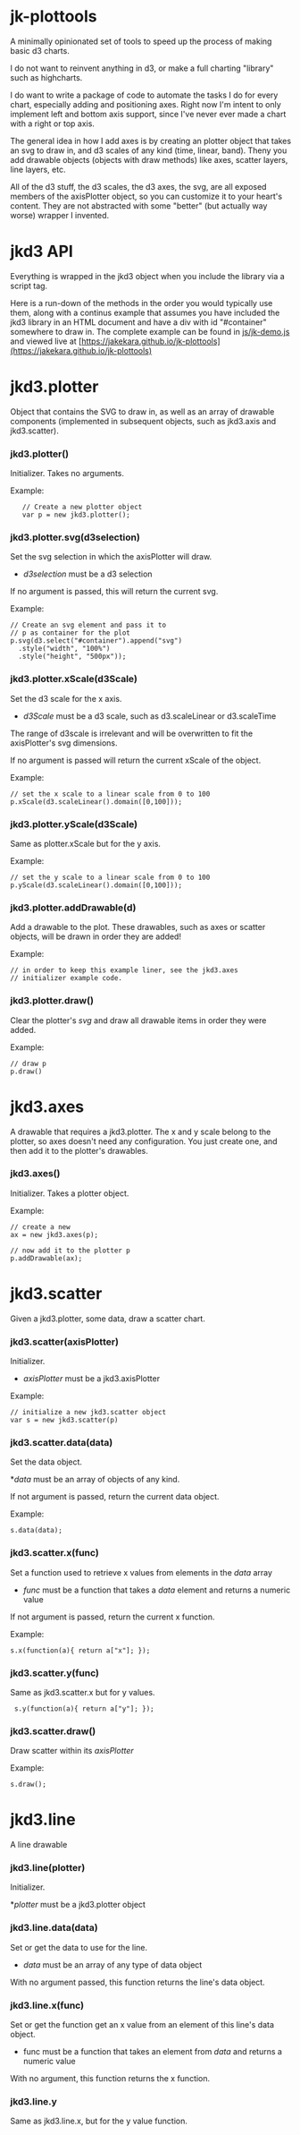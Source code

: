 # jk-plottools

A minimally opinionated set of tools to speed up the process of making
basic d3 charts.

I do not want to reinvent anything in d3, or make a full charting "library"
such as highcharts.

I do want to write a package of code to automate the tasks I do for every
chart, especially adding and positioning axes. Right now I'm intent to only
implement left and bottom axis support, since I've never ever made a chart
with a right or top axis.

The general idea in how I add axes is by creating an plotter object that
takes an svg to draw in, and d3 scales of any kind (time, linear,
band). Theny you add drawable objects (objects with draw methods) like
axes, scatter layers, line layers, etc.

All of the d3 stuff, the d3 scales, the d3 axes, the svg, are all exposed
members of the axisPlotter object, so you can customize it to your heart's
content. They are not abstracted with some "better" (but actually way
worse) wrapper I invented.

# jkd3 API

Everything is wrapped in the jkd3 object when you include the library via a
script tag.

Here is a run-down of the methods in the order you would typically use
them, along with a continus example that assumes you have included the jkd3
library in an HTML document and have a div with id "#container" somewhere
to draw in. The complete example can be found in
[js/jk-demo.js](js/jk-demo.js) and viewed live at [https://jakekara.github.io/jk-plottools](https://jakekara.github.io/jk-plottools)

# jkd3.plotter

Object that contains the SVG to draw in, as well as an array of drawable
components (implemented in subsequent objects, such as jkd3.axis and
jkd3.scatter).

###  jkd3.plotter()

Initializer. Takes no arguments.

Example:

       // Create a new plotter object
       var p = new jkd3.plotter();

### jkd3.plotter.svg(d3selection)

Set the svg selection in which the axisPlotter will draw.

* _d3selection_ must be a d3 selection

If no argument is passed, this will return the current svg.

Example:

	// Create an svg element and pass it to
	// p as container for the plot
	p.svg(d3.select("#container").append("svg")
	  .style("width", "100%")
	  .style("height", "500px"));

### jkd3.plotter.xScale(d3Scale)

Set the d3 scale for the x axis.

* _d3Scale_ must be a d3 scale, such as d3.scaleLinear or d3.scaleTime

The range of d3scale is irrelevant and will be overwritten to fit the
axisPlotter's svg dimensions.

If no argument is passed will return the current xScale of the object.

Example:

	// set the x scale to a linear scale from 0 to 100
	p.xScale(d3.scaleLinear().domain([0,100]));

### jkd3.plotter.yScale(d3Scale)

Same as plotter.xScale but for the y axis.

Example:

	// set the y scale to a linear scale from 0 to 100
	p.yScale(d3.scaleLinear().domain([0,100]));

### jkd3.plotter.addDrawable(d)

Add a drawable to the plot. These drawables, such as axes or scatter
objects, will be drawn in order they are added!

Example:

	// in order to keep this example liner, see the jkd3.axes
	// initializer example code.

### jkd3.plotter.draw()

Clear the plotter's _svg_ and draw all drawable items in order they were
added.

Example:

	// draw p
	p.draw()

# jkd3.axes

A drawable that requires a jkd3.plotter. The x and y scale belong to the
plotter, so axes doesn't need any configuration. You just create one, and
then add it to the plotter's drawables.

### jkd3.axes()

Initializer. Takes a plotter object.

Example:

	// create a new 
	ax = new jkd3.axes(p);

	// now add it to the plotter p
	p.addDrawable(ax);

# jkd3.scatter

Given a jkd3.plotter, some data, draw a scatter chart.

### jkd3.scatter(axisPlotter)

Initializer.

* _axisPlotter_ must be a jkd3.axisPlotter

Example:

	// initialize a new jkd3.scatter object
	var s = new jkd3.scatter(p)

### jkd3.scatter.data(data)

Set the data object.

*_data_ must be an array of objects of any kind.

If not argument is passed, return the current data object.

Example:

	
	s.data(data);


### jkd3.scatter.x(func)

Set a function used to retrieve x values from elements in the _data_ array

* _func_ must be a function that takes a _data_ element and returns a numeric value

If not argument is passed, return the current x function.

Example:

	s.x(function(a){ return a["x"]; });

### jkd3.scatter.y(func)

Same as jkd3.scatter.x but for y values.

     s.y(function(a){ return a["y"]; });

### jkd3.scatter.draw()

Draw scatter within its _axisPlotter_

Example:

	s.draw();

# jkd3.line

A line drawable

### jkd3.line(plotter)

Initializer.

*_plotter_ must be a jkd3.plotter object

### jkd3.line.data(data)

Set or get the data to use for the line.

* _data_ must be an array of any type of data object

With no argument passed, this function returns the line's data object.

### jkd3.line.x(func)

Set or get the function get an x value from an element of this line's data
object.

* func must be a function that takes an element from _data_ and returns a
  numeric value

With no argument, this function returns the x function.

### jkd3.line.y

Same as jkd3.line.x, but for the y value function.



